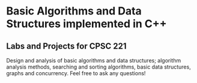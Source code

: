 # Basic Algorithms and Data Structures implemented in C++
## Labs and Projects for CPSC 221
Design and analysis of basic algorithms and data structures; algorithm analysis methods, searching and sorting algorithms, basic data structures, graphs and concurrency.
Feel free to ask any questions!

